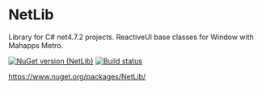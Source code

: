 # NetLib
Library for C# net4.7.2 projects.
ReactiveUI base classes for Window with Mahapps Metro.

[![NuGet version (NetLib)](https://img.shields.io/nuget/v/NetLib.svg?style=flat-square)](https://www.nuget.org/packages/NetLib/)
[![Build status](https://ci.appveyor.com/api/projects/status/30j736u2w496j8jx/branch/master?svg=true)](https://ci.appveyor.com/project/vildar82/netlib/branch/master)

https://www.nuget.org/packages/NetLib/

